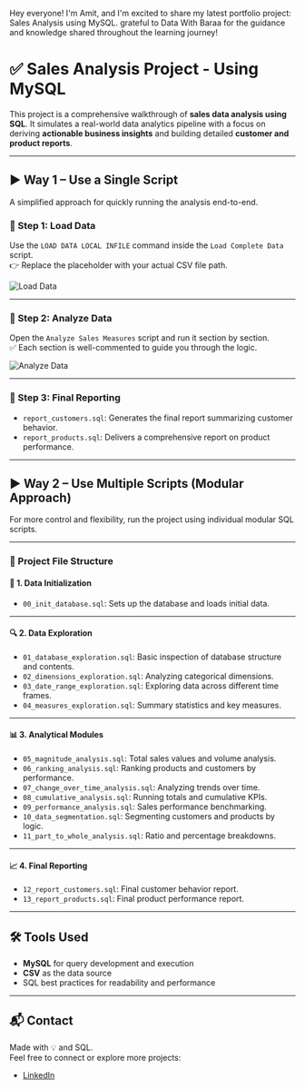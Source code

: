 Hey everyone! I'm Amit, and I'm excited to share my latest portfolio project: Sales Analysis using MySQL.
grateful to Data With Baraa for the guidance and knowledge shared throughout the learning journey!

# ✅ Sales Analysis Project - Using MySQL 

This project is a comprehensive walkthrough of **sales data analysis using SQL**. It simulates a real-world data analytics pipeline with a focus on deriving **actionable business insights** and building detailed **customer and product reports**.

---

## ▶️ Way 1 – Use a Single Script

A simplified approach for quickly running the analysis end-to-end.

### 🔹 Step 1: Load Data

Use the `LOAD DATA LOCAL INFILE` command inside the `Load Complete Data` script.  
👉 Replace the placeholder with your actual CSV file path.

![Load Data](https://github.com/user-attachments/assets/b32ff692-bee6-4db3-8ea0-8ab660e881c7)

---

### 🔹 Step 2: Analyze Data

Open the `Analyze Sales Measures` script and run it section by section.  
✅ Each section is well-commented to guide you through the logic.

![Analyze Data](https://github.com/user-attachments/assets/894e9306-5647-4efb-82de-3dda051a43e9)

---

### 🔹 Step 3: Final Reporting

- `report_customers.sql`: Generates the final report summarizing customer behavior.
- `report_products.sql`: Delivers a comprehensive report on product performance.

---

## ▶️ Way 2 – Use Multiple Scripts (Modular Approach)

For more control and flexibility, run the project using individual modular SQL scripts.

---

### 📁 Project File Structure

#### 🔧 1. Data Initialization
- `00_init_database.sql`: Sets up the database and loads initial data.

---

#### 🔍 2. Data Exploration
- `01_database_exploration.sql`: Basic inspection of database structure and contents.
- `02_dimensions_exploration.sql`: Analyzing categorical dimensions.
- `03_date_range_exploration.sql`: Exploring data across different time frames.
- `04_measures_exploration.sql`: Summary statistics and key measures.

---

#### 📊 3. Analytical Modules
- `05_magnitude_analysis.sql`: Total sales values and volume analysis.
- `06_ranking_analysis.sql`: Ranking products and customers by performance.
- `07_change_over_time_analysis.sql`: Analyzing trends over time.
- `08_cumulative_analysis.sql`: Running totals and cumulative KPIs.
- `09_performance_analysis.sql`: Sales performance benchmarking.
- `10_data_segmentation.sql`: Segmenting customers and products by logic.
- `11_part_to_whole_analysis.sql`: Ratio and percentage breakdowns.

---

#### 📈 4. Final Reporting
- `12_report_customers.sql`: Final customer behavior report.
- `13_report_products.sql`: Final product performance report.

---

## 🛠️ Tools Used
- **MySQL** for query development and execution
- **CSV** as the data source
- SQL best practices for readability and performance

---

## 📬 Contact

Made with 💡 and SQL.  
Feel free to connect or explore more projects:

- [LinkedIn](https://www.linkedin.com/in/amit-babani-26613522a/)
